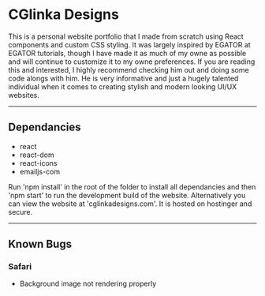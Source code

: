 # CGlinka Designs

This is a personal website portfolio that I made from scratch using React components and custom CSS styling. It was largely inspired by EGATOR at EGATOR tutorials, though I have made it as much of my owne as possible and will continue to customize it to my owne preferences. If you are reading this and interested, I highly recommend checking him out and doing some code alongs with him. He is very informative and just a hugely talented individual when it comes to creating stylish and modern looking UI/UX websites.

---

## Dependancies

- react
- react-dom
- react-icons
- emailjs-com
  
Run 'npm install' in the root of the folder to install all dependancies and then 'npm start' to run the development build of the website. Alternatively you can view the website at 'cglinkadesigns.com'. It is hosted on hostinger and secure.

---

## Known Bugs

### Safari

- Background image not rendering properly
